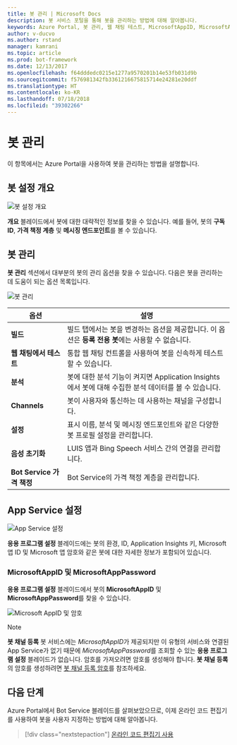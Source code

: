 ```yaml
---
title: 봇 관리 | Microsoft Docs
description: 봇 서비스 포털을 통해 봇을 관리하는 방법에 대해 알아봅니다.
keywords: Azure Portal, 봇 관리, 웹 채팅 테스트, MicrosoftAppID, MicrosoftAppPassword, 응용 프로그램 설정
author: v-ducvo
ms.author: rstand
manager: kamrani
ms.topic: article
ms.prod: bot-framework
ms.date: 12/13/2017
ms.openlocfilehash: f64dddedc0215e1277a9570201b14e53fb031d9b
ms.sourcegitcommit: f576981342fb3361216675815714e24281e20ddf
ms.translationtype: HT
ms.contentlocale: ko-KR
ms.lasthandoff: 07/18/2018
ms.locfileid: "39302266"
---
```

# <a name="manage-a-bot"></a>봇 관리

이 항목에서는 Azure Portal을 사용하여 봇을 관리하는 방법을 설명합니다.

## <a name="bot-settings-overview"></a>봇 설정 개요

![봇 설정 개요](~/media/azure-manage-a-bot/overview.png)

**개요** 블레이드에서 봇에 대한 대략적인 정보를 찾을 수 있습니다. 예를 들어, 봇의 **구독 ID**, **가격 책정 계층** 및 **메시징 엔드포인트**를 볼 수 있습니다.

## <a name="bot-management"></a>봇 관리

 **봇 관리** 섹션에서 대부분의 봇의 관리 옵션을 찾을 수 있습니다. 다음은 봇을 관리하는 데 도움이 되는 옵션 목록입니다.

![봇 관리](~/media/azure-manage-a-bot/bot-management.png)

| 옵션 |  설명 |
| ---- | ---- |
| **빌드** | 빌드 탭에서는 봇을 변경하는 옵션을 제공합니다. 이 옵션은 **등록 전용 봇**에는 사용할 수 없습니다. |
| **웹 채팅에서 테스트** | 통합 웹 채팅 컨트롤을 사용하여 봇을 신속하게 테스트할 수 있습니다. |
| **분석** | 봇에 대한 분석 기능이 켜지면 Application Insights에서 봇에 대해 수집한 분석 데이터를 볼 수 있습니다. |
| **Channels** | 봇이 사용자와 통신하는 데 사용하는 채널을 구성합니다. |
| **설정** | 표시 이름, 분석 및 메시징 엔드포인트와 같은 다양한 봇 프로필 설정을 관리합니다. |
| **음성 초기화** | LUIS 앱과 Bing Speech 서비스 간의 연결을 관리합니다. |
| **Bot Service 가격 책정** | Bot Service의 가격 책정 계층을 관리합니다. |

## <a name="app-service-settings"></a>App Service 설정

![App Service 설정](~/media/azure-manage-a-bot/app-service-settings.png)

**응용 프로그램 설정** 블레이드에는 봇의 환경, ID, Application Insights 키, Microsoft 앱 ID 및 Microsoft 앱 암호와 같은 봇에 대한 자세한 정보가 포함되어 있습니다.

### <a name="microsoftappid-and-microsoftapppassword"></a>MicrosoftAppID 및 MicrosoftAppPassword

**응용 프로그램 설정** 블레이드에서 봇의 **MicrosoftAppID** 및 **MicrosoftAppPassword**를 찾을 수 있습니다.

![Microsoft AppID 및 암호](~/media/azure-manage-a-bot/app-settings.png)

> [!NOTE]
> **봇 채널 등록** 봇 서비스에는 *MicrosoftAppID*가 제공되지만 이 유형의 서비스와 연결된 App Service가 없기 때문에 *MicrosoftAppPassword*를 조회할 수 있는 **응용 프로그램 설정** 블레이드가 없습니다. 암호를 가져오려면 암호를 생성해야 합니다. **봇 채널 등록**의 암호를 생성하려면 [봇 채널 등록 암호](bot-service-quickstart-registration.md#bot-channels-registration-password)를 참조하세요.

## <a name="next-steps"></a>다음 단계
Azure Portal에서 Bot Service 블레이드를 살펴보았으므로, 이제 온라인 코드 편집기를 사용하여 봇을 사용자 지정하는 방법에 대해 알아봅니다.
> [!div class="nextstepaction"]
> [온라인 코드 편집기 사용](bot-service-build-online-code-editor.md)
